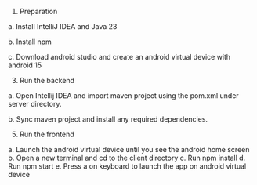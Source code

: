 1.	Preparation
   
  a.	Install IntelliJ IDEA and Java 23

  b.	Install npm
  
  c.	Download android studio and create an android virtual device with android 15
  
3.	Run the backend
   
  a.	Open Intellij IDEA and import maven project using the pom.xml under server directory.

  b.	Sync maven project and install any required dependencies.
  
5.	Run the frontend
   
  a.	Launch the android virtual device until you see the android home screen
  b.	Open a new terminal and cd to the client directory
  c.	Run npm install
  d.	Run npm start
  e.	Press a on keyboard to launch the app on android virtual device 
